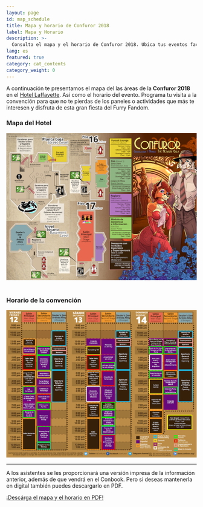 ```yaml
---
layout: page
id: map_schedule
title: Mapa y horario de Confuror 2018
label: Mapa y Horario
description: >-
  Consulta el mapa y el horario de Confuror 2018. Ubica tus eventos favoritos y dsifruta de la convención.
lang: es
featured: true
category: cat_contents
category_weight: 0
---
```


A continuación te presentamos el mapa del las áreas de la **Confuror 2018** en el [Hotel Laffayette](/es/hospedaje). Así como el horario del evento. Programa tu visita a la convención para que no te pierdas de los paneles o actividades que más te interesen y disfruta de esta gran fiesta del Furry Fandom.

### Mapa del Hotel

<div class="area-map">
  <img src="/images/pictures/map_web.jpg" class="area-map__img" alt="mapa de la convención">
</div>

<br>

### Horario de la convención

<div class="area-map">
  <img src="/images/pictures/schedule_web.jpg" class="area-map__img" alt="horario de la convención">
</div>

---

A los asistentes se les proporcionará una versión impresa de la información anterior, además de que vendrá en el Conbook. Pero si deseas mantenerla en digital también puedes descargarlo en PDF.

<div class="registration__form-button-container">
  <a href="https://goo.gl/QdFGT1" class="registration__form-button" target="_blank">¡Descárga el mapa y el horario en PDF!</a>
</div>
